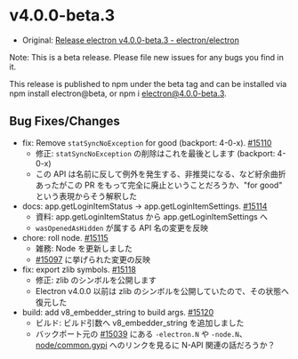 # v4.0.0-beta.3

* Original: [Release electron v4.0.0-beta.3 - electron/electron](https://github.com/electron/electron/releases/tag/v4.0.0-beta.3)

Note: This is a beta release. Please file new issues for any bugs you find in it.

This release is published to npm under the beta tag and can be installed via npm install electron@beta, or npm i electron@4.0.0-beta.3.

## Bug Fixes/Changes

* fix: Remove `statSyncNoException` for good (backport: 4-0-x). [#15110](https://github.com/electron/electron/pull/15110)
  * 修正: `statSyncNoException` の削除はこれを最後とします (backport: 4-0-x)
  * この API は名前に反して例外を発生する、非推奨になる、など紆余曲折あったがこの PR をもって完全に廃止ということだろうか、"for good" という表現からそう解釈した
* docs: app.getLoginItemStatus -> app.getLoginItemSettings. [#15114](https://github.com/electron/electron/pull/15114)
  * 資料: app.getLoginItemStatus から app.getLoginItemSettings へ
  * `wasOpenedAsHidden` が属する API 名の変更を反映
* chore: roll node. [#15115](https://github.com/electron/electron/pull/15115)
  * 雑務: Node を更新しました
  * [#15097](https://github.com/electron/electron/pull/15097) に挙げられた変更の反映
* fix: export zlib symbols. [#15118](https://github.com/electron/electron/pull/15118)
  * 修正: zlib のシンボルを公開します
  * Electron v4.0.0 以前は zlib のシンボルを公開していたので、その状態へ復元した
* build: add v8_embedder_string to build args. [#15120](https://github.com/electron/electron/pull/15120)
  * ビルド: ビルド引数へ v8_embedder_string を追加しました
  * バックポート元の [#15039](https://github.com/electron/electron/pull/15039) にある `-electron.N` や `-node.N`、[node/common.gypi](https://github.com/electron/node/blob/electron-node-v10.11.0/common.gypi#L30) へのリンクを見るに N-API 関連の話だろうか？
